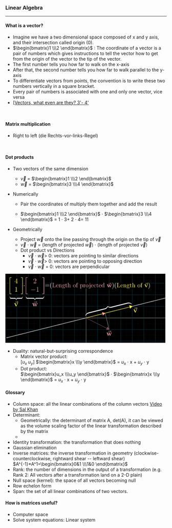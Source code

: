 ### Linear Algebra


------

#### What is a vector?
  * Imagine we have a two dimensional space composed of x and y axis, and their intersection called origin (0).
  * $\begin{bmatrix}1 \\\2 \end{bmatrix}$ : The coordinate of a vector is a pair of numbers which gives instructions to tell the vector how to get from the origin of the vector to the tip of the vector.
  * The first number tells you how far to walk on the x-axis
  * After that, the second number tells you how far to walk parallel to the y-axis
  * To differentiate vectors from points, the convention is to write these two numbers vertically in a square bracket.
  * Every pair of numbers is associated with one and only one vector, vice versa
  * [[Vectors, what even are they? 3'- 4'](https://www.youtube.com/watch?v=fNk_zzaMoSs&list=PLZHQObOWTQDPD3MizzM2xVFitgF8hE_ab)

<br>

#### Matrix multiplication
 * Right to left (die Rechts-vor-links-Regel)

<br>

#### Dot products
 * Two vectors of the same dimension
   *  $\vec{v}$ =  $\begin{bmatrix}1 \\\2 \end{bmatrix}$
   * $\vec{w}$  = $\begin{bmatrix}3 \\\4 \end{bmatrix}$
 * Numerically
   * Pair the coordinates of multiply them together and add the result

   * $\begin{bmatrix}1 \\\2 \end{bmatrix}$ $\cdot$  $\begin{bmatrix}3 \\\4 \end{bmatrix}$ =  1 $\cdot$  3+ 2 $\cdot$ 4= 11

 * Geometrically
   * Project $\vec{w}$ onto the line passing through the origin on the tip of $\vec{v}$  
   * $\vec{v}$ $\cdot$ $\vec{w}$  =  (length of projected  $\vec{w}$) $\cdot$ (length of projected  $\vec{v}$)
   * Dot product vs Directions
     *  $\vec{v}$ $\cdot$ $\vec{w}$> 0: vectors are pointing to similar directions
     *  $\vec{v}$ $\cdot$ $\vec{w}$> 0: vectors are pointing to opposing direction
     * $\vec{v}$ $\cdot$ $\vec{w}$ = 0: vectors are perpendicular

![dot product projection](../src/image/dotproduct.png)

 * Duality: natural-but-surprising correspondence
   * Matrix vector product:  
     [$u_x$ $u_y$] $\begin{bmatrix}x \\\y \end{bmatrix}$ = $u_x$ $\cdot$ x + $u_y$ $\cdot$ y
   * Dot product:   
     $\begin{bmatrix}u_x \\\u_y \end{bmatrix}$ $\cdot$ $\begin{bmatrix}x \\\y \end{bmatrix}$ = $u_x$ $\cdot$ x + $u_y$ $\cdot$ y

#### Glossary
 * Column space: all the linear combinations of the column vectors [Video by Sal Khan](https://www.khanacademy.org/math/linear-algebra/vectors-and-spaces/null-column-space/v/column-space-of-a-matrix)
 * Determinant:
   * Geometrically: the determinant of matrix A, det(A), it can be viewed as the volume scaling factor of the linear transformation described by the matrix
   * 
 * Identity transformation: the transformation that does nothing
 * Gaussian elimination
 * Inverse matrices: the inverse transformation in geometry (clockwise-counterclockwise, rightward shear -- leftward shear)
 $A^{-1}*A^1=\begin{bmatrix}0&1 \\\1&0 \end{bmatrix}$
 * Rank: the number of dimensions in the output of a transformation (e.g. Rank 2: All vectors after a transformation land on a 2-D plain)
 * Null space (kernel): the space of all vectors becoming null  
 * Row echelon form
 * Span: the set of all linear combinations of two vectors.  

#### How is matrices useful?
 * Computer space
 * Solve system equations: Linear system
